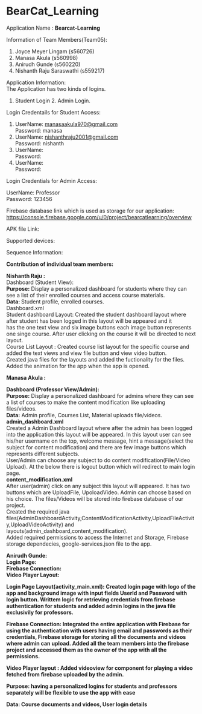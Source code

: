 # BearCat_Learning
Application  Name : <b> Bearcat-Learning </b>  <br>

Information of Team Members(Team05): 
1. Joyce Meyer Lingam (s560726)  <br>
2. Manasa Akula (s560998) <br>
3. Anirudh Gunde (s560220)  <br>
4. Nishanth Raju Saraswathi (s559217) <br>
 
Application Information:   <br>
The Application has two kinds of logins. <br>
1. Student Login 2. Admin Login. <br>

Login Credentails for Student Access: <br>
 1. UserName: manasaakula970@gmail.com  <br>
     Password: manasa    <br>
 2. UserName:  nishanthraju2001@gmail.com<br>
     Password:  nishanth<br>
 3. UserName:  <br>
     Password:  <br>
 4. UserName:  <br>
     Password:  <br>
     
Login Credentials for Admin Access: <br>

  UserName: Professor <br>
  Password: 123456  <br>

Firebase database link which is used as storage for our application: <br>
https://console.firebase.google.com/u/0/project/bearcatlearning/overview  <br>

APK file Link: <br>

Supported devices: <br>

Sequence Information: <br>


<b>Contribution of individual team members:</b><br>

<b>Nishanth Raju :</b> <br>
Dashboard (Student View): <br>
<b>Purpose:</b> Display a personalized dashboard for students where they can see a list of their enrolled courses and access course materials. <br>
<b>Data: </b>Student profile, enrolled courses. <br>
Dashboard.xml <br>
Student dashboard Layout: Created the student dashboard layout where after student has been logged in this layout will be appeared and it <br> has the one text view and six image buttons each image button represents one singe course. After user clicking on the course it will be directed to next layout. <br>
Course List Layout : Created course list layout for the specific course and added the text views and view file button and view video button.<br>
Created java files for the layouts and added the fuctionality for the files.<br>
Added the animation for the app when the app is opened.<br>

<b>Manasa Akula :</b> <br>

<b>Dashboard (Professor View/Admin): </b> <br>
<b>Purpose:</b> Display a personalized dashboard for admins where they can see a list of courses to make the content modification like uploading files/videos. <br>
<b>Data:</b> Admin profile, Courses List, Material uploads file/videos. <br>
<b>admin_dashboard.xml</b> <br>
Created a Admin Dashboard layout where after the admin has been logged into the application this layout will be appeared. In this layout user can see his/her username on the top, welcome message, hint a message(select the subject for content modification) and there are few image buttons which represents different subjects. <br>
User/Admin can choose any subject to do content modification(File/Video Upload). At the below there is logout button which will redirect to main login page. <br>
<b>content_modification.xml</b>  <br>
After user(admin) click on any subject this layout will appeared. It has two buttons which are UploadFile, UpoloadVideo. Admin can choose based on his choice. The files/Videos will be stored into firebase database of our project. <br>
Created the required java files(AdminDashboardActivity,ContentModificationActivity,UploadFileActivity,UploadVideoActivity) and layouts(admin_dashboard,content_modification). <br>
Added required  permissions to access the Internet and Storage, Firebase storage dependecies, google-services.json file to the app.

**Anirudh Gunde:** <br>
<b>Login Page: <b><br>
<b>Firebase Connection: <b><br>
<b>Video Player Layout: <b><br>

<b>Login Page Layout(activity_main.xml):<b> Created login page with logo of the app and background image with input fields UserId and Password with login button. Writtem logic for retrieving credentials from firebase authentication for students and added admin logins in the java file exclusivily for professors. <br>

<b>Firebase Connection: <b>Integrated the entire application with Firebase for using the authentication with users having email and passwords as their credentials, Firebase storage for storing all the documents and videos where admin can upload. Added all the team members into the firebase project and accessed them as the owner of the app with all the permissions.  <br>

<b>Video Player layout : <b>Added videoview for component for playing a video fetched from firebase uploaded by the admin. <br>

<b>Purpose: <b>having a personalized logins for students and professors separately will be flexible to use the app with ease <br>

<b>Data:<b> Course documents and videos, User login details <br>

